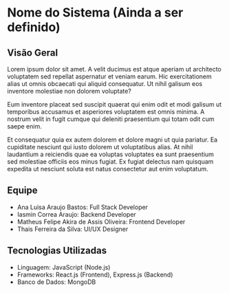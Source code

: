 # Nome do Sistema (Ainda a ser definido)

## Visão Geral
Lorem ipsum dolor sit amet. A velit ducimus est atque aperiam ut architecto voluptatem sed repellat aspernatur et veniam earum. Hic exercitationem alias ut omnis obcaecati qui aliquid consequatur. Ut nihil galisum eos inventore molestiae non dolorem voluptate?

Eum inventore placeat sed suscipit quaerat qui enim odit et modi galisum ut temporibus accusamus et asperiores voluptatem est omnis minima. A nostrum velit in fugit cumque qui deleniti praesentium qui totam odit cum saepe enim.

Et consequatur quia ex autem dolorem et dolore magni ut quia pariatur. Ea cupiditate nesciunt qui iusto dolorem ut voluptatibus alias. At nihil laudantium a reiciendis quae ea voluptas voluptates ea sunt praesentium sed molestiae officiis eos minus fugiat. Ex fugiat delectus nam quisquam expedita ut nesciunt soluta est natus consectetur aut enim voluptatum.

## Equipe
- Ana Luisa Araujo Bastos: Full Stack Developer
- Iasmin Correa Araujo: Backend Developer
- Matheus Felipe Akira de Assis Oliveira: Frontend Developer
- Thais Ferreira da Silva: UI/UX Designer

## Tecnologias Utilizadas
- Linguagem: JavaScript (Node.js)
- Frameworks: React.js (Frontend), Express.js (Backend)
- Banco de Dados: MongoDB
